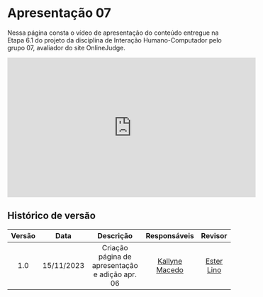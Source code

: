 # **Apresentação 07**

Nessa página consta o vídeo de apresentação do conteúdo entregue na Etapa 6.1 do projeto da disciplina de Interação Humano-Computador pelo grupo 07, avaliador do site OnlineJudge.

<iframe width="560" height="315" src="https://www.youtube.com/embed/zOIb_HxP7Gc?si=IwuEEZu3VceowXLi" title="YouTube video player" frameborder="0" allow="accelerometer; autoplay; clipboard-write; encrypted-media; gyroscope; picture-in-picture; web-share" allowfullscreen></iframe>


## Histórico de versão

| Versão |    Data    |                      Descrição                      |                Responsáveis                |                 Revisor                 |
| :-----: | :--------: | :----------------------------------------------------: | :------------------------------------------: | :--------------------------------------: |
|   1.0   | 15/11/2023 | Criação página de apresentação e adição apr. 06 | [Kallyne Macedo](https://github.com/kalipassos) | [Ester Lino](https://github.com/esteerlino) |

